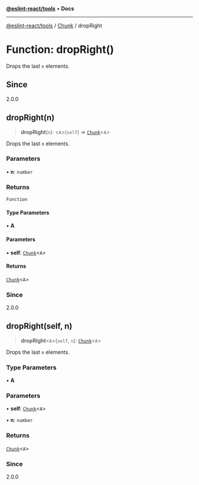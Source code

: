 [**@eslint-react/tools**](../../../README.md) • **Docs**

***

[@eslint-react/tools](../../../README.md) / [Chunk](../README.md) / dropRight

# Function: dropRight()

Drops the last `n` elements.

## Since

2.0.0

## dropRight(n)

> **dropRight**(`n`): \<`A`\>(`self`) => [`Chunk`](../interfaces/Chunk.md)\<`A`\>

Drops the last `n` elements.

### Parameters

• **n**: `number`

### Returns

`Function`

#### Type Parameters

• **A**

#### Parameters

• **self**: [`Chunk`](../interfaces/Chunk.md)\<`A`\>

#### Returns

[`Chunk`](../interfaces/Chunk.md)\<`A`\>

### Since

2.0.0

## dropRight(self, n)

> **dropRight**\<`A`\>(`self`, `n`): [`Chunk`](../interfaces/Chunk.md)\<`A`\>

Drops the last `n` elements.

### Type Parameters

• **A**

### Parameters

• **self**: [`Chunk`](../interfaces/Chunk.md)\<`A`\>

• **n**: `number`

### Returns

[`Chunk`](../interfaces/Chunk.md)\<`A`\>

### Since

2.0.0
